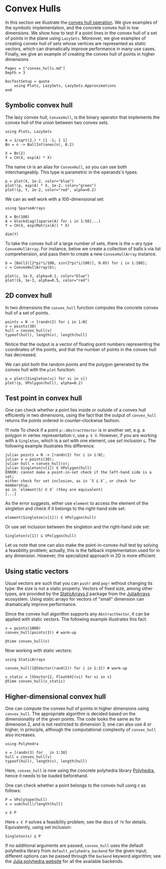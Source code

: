 # Convex Hulls

In this section we illustrate the
[convex hull operation](https://en.wikipedia.org/wiki/Convex_hull).
We give examples of the symbolic implementation, and the concrete convex hull in
low dimensions. We show how to test if a point lines in the convex
hull of a set of points in the plane using `LazySets`. Moreover, we give examples
of creating convex hull of sets whose vertices are represented as *static* vectors,
which can dramatically improve performance in many use cases. Finally, we give
an example of creating the convex hull of points in higher dimensions 

```@contents
Pages = ["convex_hulls.md"]
Depth = 3
```

```@meta
DocTestSetup = quote
    using Plots, LazySets, LazySets.Approximations
end
```

## Symbolic convex hull

The lazy convex hull, `ConvexHull`, is the binary operator that implements the
convex hull of the union between two convex sets.

```@example example_ch
using Plots, LazySets

A = 1/sqrt(2.) * [1 -1; 1 1]
Bn = n -> BallInf(ones(n), 0.2)

X = Bn(2)
Y = CH(X, exp(A) * X)
```

The name `CH` is an alias for `ConvexHull`, so you can use both interchangeably.
This type is parametric in the operands's types.

```@example example_ch
p = plot(X, 1e-2, color="blue")
plot!(p, exp(A) * X, 1e-2, color="green")
plot!(p, Y, 1e-2, color="red", alpha=0.2)
```

We can as well work with a 100-dimensional set:

```@example example_ch
using SparseArrays

X = Bn(100)
A = blockdiag([sparse(A) for i in 1:50]...)
Y = CH(X, exp(Matrix(A)) * X)

dim(Y)
```

To take the convex hull of a large number of sets, there is the `n`-ary type
`ConvexHullArray`. For instance, below we create a collection of balls `b` via
list comprehension, and pass them to create a new `ConvexHullArray` instance.

```@example example_ch
b = [Ball2([2*pi*i/100, sin(2*pi*i/100)], 0.05) for i in 1:100];
c = ConvexHullArray(b);

plot(c, 1e-3, alpha=0.1, color="blue")
plot!(b, 1e-3, alpha=0.5, color="red")
```

## 2D convex hull

In two dimensions the `convex_hull` function computes the concrete convex hull
of a set of points.

```@example example_ch
points = N -> [randn(2) for i in 1:N]
v = points(30)
hull = convex_hull(v)
typeof(hull), length(v), length(hull)
```

Notice that the output is a vector of floating point numbers representing the
coordinates of the points, and that the number of points in the convex hull has
decreased.

We can plot both the random points and the polygon generated by the convex hull
with the `plot` function:

```@example example_ch
p = plot([Singleton(vi) for vi in v])
plot!(p, VPolygon(hull), alpha=0.2)
```

## Test point in convex hull

One can check whether a point lies inside or outside of a convex hull efficiently
in two dimensions, using the fact that the output of `convex_hull` returns
the points ordered in counter-clockwise fashion.

!!! note
    To check if a point `p::AbstractVector` is in another set, e.g. a polygon in
    vertex representation `V`, use `p ∈ V`. However, if you are working with a
    `Singleton`, which is a *set* with one element, use *set inclusion* `⊆`.
    The following example illustrates this difference.

```jldoctest
julia> points = N -> [randn(2) for i in 1:N];
julia> v = points(30);
julia> hull = convex_hull(v);
julia> Singleton(v[1]) ∈ VPolygon(hull)
ERROR: cannot make a point-in-set check if the left-hand side is a set;
either check for set inclusion, as in `S ⊆ X`, or check for membership,
as in `element(S) ∈ X` (they are equivalent)
[...]
```

As the error suggests, either use `element` to access the element of the singleton
and check if it belongs to the right-hand side set:

```@example example_ch
element(Singleton(v[1])) ∈ VPolygon(hull)
```

Or use set inclusion between the singleton and the right-hand side set:

```@example example_ch
Singleton(v[1]) ⊆ VPolygon(hull)
```

Let us note that one can also make the point-in-convex-hull test by solving
a feasibility problem; actually, this is the fallback implementation used for
in any dimension. However, the specialized approach in 2D is more efficient.

## Using static vectors

Usual vectors are such that you can `push!` and `pop!` without changing its
type: the size is not a static property.
Vectors of fixed size, among other types, are provided by the
[StaticArrays.jl](https://github.com/JuliaArrays/StaticArrays.jl) package from
the [JuliaArrays](https://github.com/JuliaArrays) ecosystem.
Using static arrays for vectors of "small" dimension can dramatically improve
performance.

Since the convex hull algorithm supports any `AbstractVector`, it can be applied
with static vectors. The following example illustrates this fact.


```@example example_ch
v = points(1000)
convex_hull(points(3)) # warm-up

@time convex_hull(v)
```

Now working with static vectors:

```@example example_ch
using StaticArrays

convex_hull([@SVector(rand(2)) for i in 1:3]) # warm-up

v_static = [SVector{2, Float64}(vi) for vi in v]
@time convex_hull(v_static)
```

## Higher-dimensional convex hull

One can compute the convex hull of points in higher dimensions using `convex_hull`.
The appropriate algorithm is decided based on the dimensionality of the given
points. The code looks the same as for dimension 2, and is not restricted to
dimension 3; one can also use 4 or higher, in principle, although the computational
complexity of `convex_hull` also increases.

```@example example_ch
using Polyhedra

v = [randn(3) for _ in 1:30]
hull = convex_hull(v)
typeof(hull), length(v), length(hull)
```

Here, `convex_hull` is now using the concrete polyhedra library
[Polyhedra](https://github.com/JuliaPolyhedra/Polyhedra.jl), hence it needs to be
loaded beforehand.

One can check whether a point belongs to the convex hull using `∈` as follows:

```@example example_ch
P = VPolytope(hull)
x = sum(hull)/length(hull)

x ∈ P
```

Here `x ∈ P` solves a feasibility problem, see the docs of `?∈` for details.
Equivalently, using set inclusion:

```@example example_ch
Singleton(x) ⊆ P
```

If no additional arguments are passed, `convex_hull` uses the default polyhedra
library from `default_polyhedra_backend` for the given input; different options
can be passed through the `backend` keyword algorithm; see the
[Julia polyhedra website](https://juliapolyhedra.github.io/) for all the available
backends.
